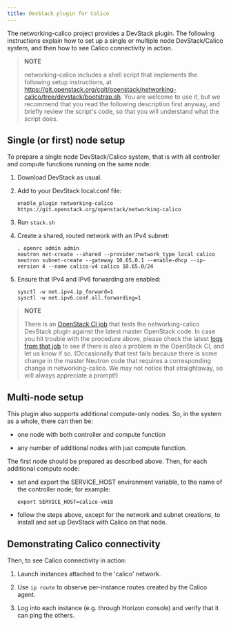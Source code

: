 ```yaml
---
title: DevStack plugin for Calico
---
```


The networking-calico project provides a DevStack plugin.  The following
instructions explain how to set up a single or multiple node DevStack/Calico
system, and then how to see Calico connectivity in action.

> **NOTE**
>
> networking-calico includes a shell script that implements the following setup
> instructions, at
> https://git.openstack.org/cgit/openstack/networking-calico/tree/devstack/bootstrap.sh.
> You are welcome to use it, but we recommend that you read the following
> description first anyway, and briefly review the script's code, so that you
> will understand what the script does.


Single (or first) node setup
----------------------------

To prepare a single node DevStack/Calico system, that is with all controller
and compute functions running on the same node:

1. Download DevStack as usual.

2. Add to your DevStack local.conf file:

       enable_plugin networking-calico https://git.openstack.org/openstack/networking-calico

3. Run ``stack.sh``

4. Create a shared, routed network with an IPv4 subnet:

       . openrc admin admin
       neutron net-create --shared --provider:network_type local calico
       neutron subnet-create --gateway 10.65.0.1 --enable-dhcp --ip-version 4 --name calico-v4 calico 10.65.0/24

5. Ensure that IPv4 and IPv6 forwarding are enabled:

       sysctl -w net.ipv4.ip_forward=1
       sysctl -w net.ipv6.conf.all.forwarding=1

> **NOTE**
>
> There is an
> [OpenStack CI job](http://git.openstack.org/cgit/openstack-infra/project-config/tree/jenkins/jobs/networking-calico.yaml)
> that tests the networking-calico DevStack plugin against the latest master
> OpenStack code.  In case you hit trouble with the procedure above, please
> check the latest
> [logs from that job](http://logs.openstack.org/periodic/periodic-tempest-dsvm-networking-calico-master/) to
> see if there is also a problem in the OpenStack CI, and let us know if so.
> (Occasionally that test fails because there is some change in the master
> Neutron code that requires a corresponding change in networking-calico.  We
> may not notice that straightaway, so will always appreciate a prompt!)


Multi-node setup
----------------

This plugin also supports additional compute-only nodes.  So, in the system as
a whole, there can then be:

- one node with both controller and compute function

- any number of additional nodes with just compute function.

The first node should be prepared as described above.  Then, for each
additional compute node:

- set and export the SERVICE_HOST environment variable, to the name of the
  controller node; for example:

      export SERVICE_HOST=calico-vm18

- follow the steps above, except for the network and subnet creations, to
  install and set up DevStack with Calico on that node.


Demonstrating Calico connectivity
---------------------------------

Then, to see Calico connectivity in action:

1. Launch instances attached to the 'calico' network.

2. Use ``ip route`` to observe per-instance routes created by the Calico agent.

3. Log into each instance (e.g. through Horizon console) and verify that it can
   ping the others.
